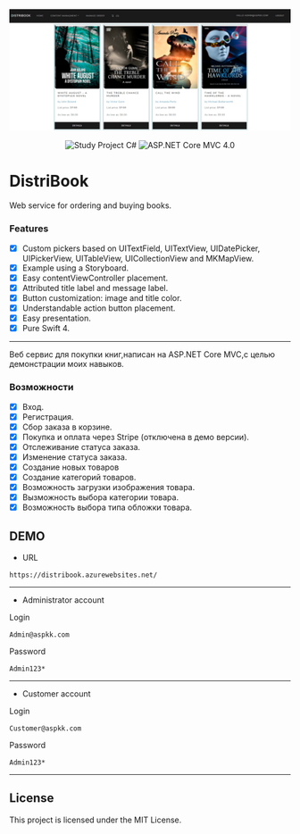 <div align = "center">
<img src="Assets/Screenshot.jpg"/>
</div>

<p align="center">
<img src="https://img.shields.io/badge/Study%20Project-C%20Sharp-green.svg" alt="Study Project C#"/>
<img src="https://img.shields.io/badge/ASP.NET%20Core%20MVC-6.0-blue.svg" alt="ASP.NET Core MVC 4.0"/>
</a>
</p>

# DistriBook

Web service for ordering and buying books.

### Features
- [x] Custom pickers based on UITextField, UITextView, UIDatePicker, UIPickerView, UITableView, UICollectionView and MKMapView.
- [x] Example using a Storyboard.
- [x] Easy contentViewController placement.
- [x] Attributed title label and message label.
- [x] Button customization: image and title color.
- [x] Understandable action button placement.
- [x] Easy presentation.
- [x] Pure Swift 4.

<hr/>

Веб сервис для покупки книг,написан на ASP.NET Core MVC,с целью демонстрации моих навыков.

### Возможности
- [x] Вход.
- [x] Регистрация.
- [x] Сбор заказа в корзине.
- [x] Покупка и оплата через Stripe (отключена в демо версии).
- [x] Отслеживание статуса заказа.
- [x] Изменение статуса заказа.
- [x] Создание новых товаров
- [x] Создание категорий товаров.
- [x] Возможность загрузки изображения товара.
- [x] Вызможность выбора категории товара.
- [x] Возможность выбора типа обложки товара.

## DEMO

- URL

```url
https://distribook.azurewebsites.net/
```
<hr/>

- Administrator account

Login
```url
Admin@aspkk.com
```
Password
```url
Admin123*
```
<hr/>

- Customer account

Login
```url
Customer@aspkk.com
```
Password
```url
Admin123*
```
<hr/>

## License

This project is licensed under the MIT License.
